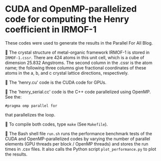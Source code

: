 # CUDA and OpenMP-parallelized code for computing the Henry coefficient in IRMOF-1

These codes were used to generate the results in the Parallel For All Blog.

:honeybee: The crystal structure of metal-organic framework IRMOF-1 is stored in `IRMOF-1.cssr`. There are 424 atoms in this unit cell, which is a cube of dimension 25.832 Angstroms. The second column in the .cssr is the atom name; the following three columns give fractional coordinates of these atoms in the a, b, and c crystal lattice directions, respectively.

:honeybee: The 'henry.cu' code is the CUDA code for GPUs.

:honeybee: The 'henry_serial.cc' code is the C++ code parallelized using OpenMP. See the:

    #pragma omp parallel for

that parallelizes the loop.

:honeybee: To compile both codes, type `make` (See `Makefile`).

:honeybee: The Bash shell file `run.sh` runs the performance benchmark tests of the CUDA and OpenMP-parallelized codes by varying the number of parallel elements (GPU threads per block / OpenMP threads) and stores the run times in .csv files. It also calls the Python script `plot_performance.py` to plot the results.
